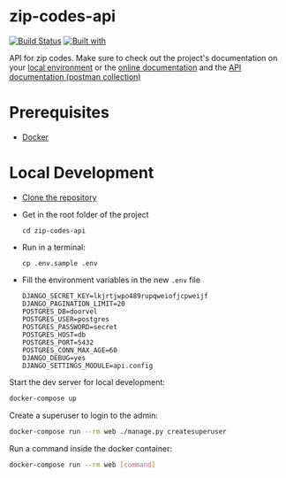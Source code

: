# zip-codes-api

[![Build Status](https://travis-ci.org/omarsalazar/zip-codes-api.svg?branch=master)](https://travis-ci.org/omarsalazar/zip-codes-api)
[![Built with](https://img.shields.io/badge/Built_with-Cookiecutter_Django_Rest-F7B633.svg)](https://github.com/agconti/cookiecutter-django-rest)

API for zip codes. Make sure to check out the project's documentation on your [local environment](0.0.0.0:8001) or the
 [online documentation]() and the [API documentation (postman collection)](https://documenter.getpostman.com/view/3749457/2s9YRGw8h7)

# Prerequisites

- [Docker](https://docs.docker.com/docker-for-mac/install/)  

# Local Development

- [Clone the repository](https://docs.github.com/es/repositories/creating-and-managing-repositories/cloning-a-repository)


- Get in the root folder of the project
    ```commandline
    cd zip-codes-api
    ```

- Run in a terminal:
     ```
    cp .env.sample .env
    ```
 - Fill the environment variables in the new `.env` file
     ```properties
    DJANGO_SECRET_KEY=lkjrtjwpo489rupqweiofjcpweijf
    DJANGO_PAGINATION_LIMIT=20
    POSTGRES_DB=doorvel
    POSTGRES_USER=postgres
    POSTGRES_PASSWORD=secret
    POSTGRES_HOST=db
    POSTGRES_PORT=5432
    POSTGRES_CONN_MAX_AGE=60
    DJANGO_DEBUG=yes
    DJANGO_SETTINGS_MODULE=api.config
    ```

Start the dev server for local development:
```bash
docker-compose up
```
Create a superuser to login to the admin:

```bash
docker-compose run --rm web ./manage.py createsuperuser
```



Run a command inside the docker container:

```bash
docker-compose run --rm web [command]
```
